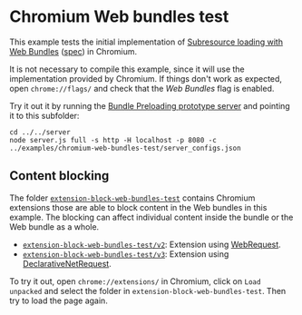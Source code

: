 # Chromium Web bundles test

This example tests the initial implementation of [Subresource loading with Web Bundles](https://github.com/WICG/webpackage/blob/main/explainers/subresource-loading.md) ([spec](https://wicg.github.io/webpackage/subresource-loading.html)) in Chromium.

It is not necessary to compile this example, since it will use the implementation provided by Chromium. If things don't work as expected, open `chrome://flags/` and check that the _Web Bundles_ flag is enabled.

Try it out it by running the [Bundle Preloading prototype server](../../server) and pointing it to this subfolder:

```shell
cd ../../server
node server.js full -s http -H localhost -p 8080 -c ../examples/chromium-web-bundles-test/server_configs.json
```

## Content blocking

The folder [`extension-block-web-bundles-test`](./extension-block-web-bundles-test) contains Chromium extensions those are able to block content in the Web bundles in this example. The blocking can affect individual content inside the bundle or the Web bundle as a whole.
- [`extension-block-web-bundles-test/v2`](./extension-block-web-bundles-test/v2): Extension using [WebRequest](https://developer.chrome.com/docs/extensions/reference/webRequest/).
- [`extension-block-web-bundles-test/v3`](./extension-block-web-bundles-test/v3): Extension using [DeclarativeNetRequest](https://developer.chrome.com/docs/extensions/reference/declarativeNetRequest/).

To try it out, open `chrome://extensions/` in Chromium, click on `Load unpacked` and select the folder in `extension-block-web-bundles-test`. Then try to load the page again.
